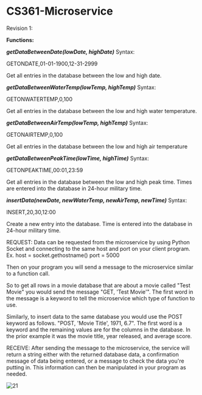 # CS361-Microservice

Revision 1:

**Functions:**

_**getDataBetweenDate(lowDate, highDate)**_
Syntax:

GETONDATE,01-01-1900,12-31-2999

Get all entries in the database between the low and high date.

_**getDataBetweenWaterTemp(lowTemp, highTemp)**_
Syntax:

GETONWATERTEMP,0,100

Get all entries in the database between the low and high water temperature.

**_getDataBetweenAirTemp(lowTemp, highTemp)_**
Syntax:

GETONAIRTEMP,0,100

Get all entries in the database between the low and high air temperature

_**getDataBetweenPeakTime(lowTime, highTime)**_
Syntax:

GETONPEAKTIME,00:01,23:59

Get all entries in the database between the low and high peak time. Times are entered into the database in 24-hour military time.

_**insertData(newDate, newWaterTemp, newAirTemp, newTime)**_
Syntax:

INSERT,20,30,12:00

Create a new entry into the database. Time is entered into the database in 24-hour military time.

REQUEST:
Data can be requested from the microservice by using Python Socket and connecting to the same host and port on your client program.
Ex. host = socket.gethostname() port = 5000

Then on your program you will send a message to the microservice similar to a function call.

So to get all rows in a movie database that are about a movie called "Test Movie" you would send the message "GET, 'Test Movie'". The first word in the message is a keyword to tell the microservice which type of function to use.

Similarly, to insert data to the same database you would use the POST keyword as follows. "POST, 'Movie Title', 1971, 6.7". The first word is a keyword and the remaining values are for the columns in the database. In the prior example it was the movie title, year released, and average score.

RECEIVE:
After sending the message to the microservice, the service will return a string either with the returned database data, a confirmation message of data being entered, or a message to check the data you're putting in. This information can then be manipulated in your program as needed.

![21](https://user-images.githubusercontent.com/71803404/199147555-8dcf3ccd-a9df-437e-92fe-b188be9f489a.PNG)
